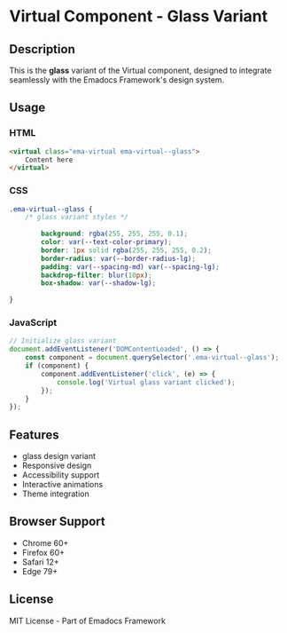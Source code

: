# Virtual Component - Glass Variant

## Description
This is the **glass** variant of the Virtual component, designed to integrate seamlessly with the Emadocs Framework's design system.

## Usage

### HTML
```html
<virtual class="ema-virtual ema-virtual--glass">
    Content here
</virtual>
```

### CSS
```css
.ema-virtual--glass {
    /* glass variant styles */
    
        background: rgba(255, 255, 255, 0.1);
        color: var(--text-color-primary);
        border: 1px solid rgba(255, 255, 255, 0.2);
        border-radius: var(--border-radius-lg);
        padding: var(--spacing-md) var(--spacing-lg);
        backdrop-filter: blur(10px);
        box-shadow: var(--shadow-lg);
    
}
```

### JavaScript
```javascript
// Initialize glass variant
document.addEventListener('DOMContentLoaded', () => {
    const component = document.querySelector('.ema-virtual--glass');
    if (component) {
        component.addEventListener('click', (e) => {
            console.log('Virtual glass variant clicked');
        });
    }
});
```

## Features
- glass design variant
- Responsive design
- Accessibility support
- Interactive animations
- Theme integration

## Browser Support
- Chrome 60+
- Firefox 60+
- Safari 12+
- Edge 79+

## License
MIT License - Part of Emadocs Framework
